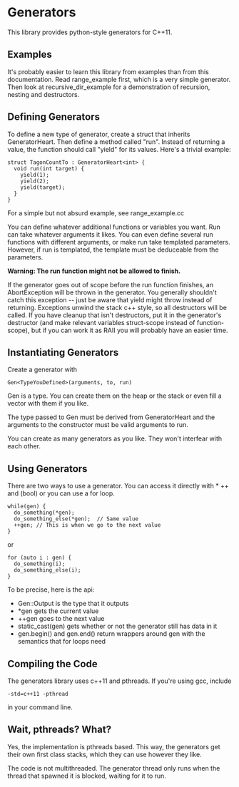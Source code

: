 Generators
==========

This library provides python-style generators for C++11.

Examples
--------

It's probably easier to learn this library from examples than from this documentation.  Read range_example first, which is a very simple generator.  Then look at recursive_dir_example for a demonstration of recursion, nesting and destructors.

Defining Generators
-------------------

To define a new type of generator, create a struct that inherits GeneratorHeart<OutputType>.  Then define a method called "run".  Instead of returning a value, the function should call "yield" for its values.  Here's a trivial example:

    struct TagonCountTo : GeneratorHeart<int> {
      void run(int target) {
        yield(1);
        yield(2);
        yield(target);
      }
    }

For a simple but not absurd example, see range_example.cc

You can define whatever additional functions or variables you want.  Run can take whatever arguments it likes.  You can even define several run functions with different arguments, or make run take templated parameters.  However, if run is templated, the template must be deduceable from the parameters.

**Warning: The run function might not be allowed to finish.**

If the generator goes out of scope before the run function finishes, an AbortException will be thrown in the generator.  You generally shouldn't catch this exception -- just be aware that yield might throw instead of returning.  Exceptions unwind the stack c++ style, so all destructors will be called.  If you have cleanup that isn't destructors, put it in the generator's destructor (and make relevant variables struct-scope instead of function-scope), but if you can work it as RAII you will probably have an easier time.

Instantiating Generators
------------------------

Create a generator with

    Gen<TypeYouDefined>(arguments, to, run)

Gen is a type.  You can create them on the heap or the stack or even fill a vector with them if you like.

The type passed to Gen must be derived from GeneratorHeart and the arguments to the constructor must be valid arguments to run.

You can create as many generators as you like.  They won't interfear with each other.

Using Generators
----------------

There are two ways to use a generator.  You can access it directly with * ++ and (bool) or you can use a for loop.

    while(gen) {
      do_something(*gen);
      do_something_else(*gen);  // Same value
      ++gen; // This is when we go to the next value
    }

or

    for (auto i : gen) {
      do_something(i);
      do_something_else(i);
    }

To be precise, here is the api:

* Gen<Foo>::Output is the type that it outputs
* *gen gets the current value
* ++gen goes to the next value
* static_cast<bool>(gen) gets whether or not the generator still has data in it
* gen.begin() and gen.end() return wrappers around gen with the semantics that for loops need

Compiling the Code
------------------

The generators library uses c++11 and pthreads.  If you're using gcc, include

    -std=c++11 -pthread

in your command line.

Wait, pthreads?  What?
----------------------

Yes, the implementation is pthreads based.  This way, the generators get their own first class stacks, which they can use however they like.

The code is not multithreaded.  The generator thread only runs when the thread that spawned it is blocked, waiting for it to run.